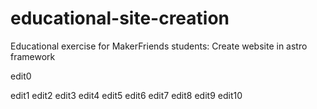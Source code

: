 # educational-site-creation
Educational exercise for MakerFriends students: Create website in astro framework

edit0

edit1
edit2
edit3
edit4
edit5
edit6
edit7
edit8
edit9
edit10
